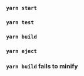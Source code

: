 ### `yarn start`

### `yarn test`

### `yarn build`

### `yarn eject`

### `yarn build` fails to minify
